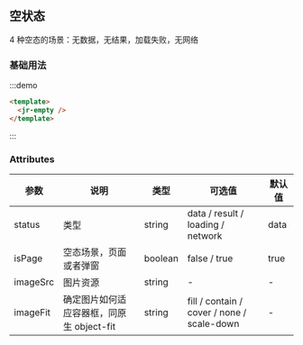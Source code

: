 ## 空状态

4 种空态的场景：无数据，无结果，加载失败，无网络

### 基础用法

:::demo

```html
<template>
  <jr-empty />
</template>
```

:::

### Attributes

| 参数     | 说明                                      | 类型    | 可选值                                     | 默认值 |
| -------- | ----------------------------------------- | ------- | ------------------------------------------ | ------ |
| status   | 类型                                      | string  | data / result / loading / network          | data   |
| isPage   | 空态场景，页面或者弹窗                    | boolean | false / true                               | true   |
| imageSrc | 图片资源                                  | string  | -                                          | -      |
| imageFit | 确定图片如何适应容器框，同原生 object-fit | string  | fill / contain / cover / none / scale-down | -      |
